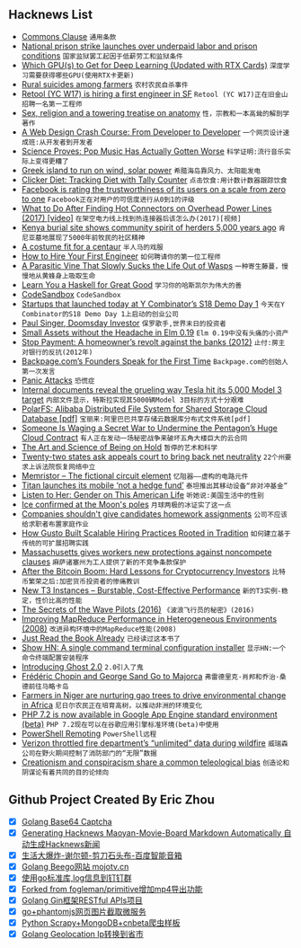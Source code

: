 ## Hacknews List


- [Commons Clause](https://redislabs.com/community/commons-clause/)  `通用条款`
- [National prison strike launches over underpaid labor and prison conditions](https://slate.com/news-and-politics/2018/08/national-prison-strike-launches-over-underpaid-labor-and-prison-conditions.html)  `国家监狱罢工起因于低薪劳工和监狱条件`
- [Which GPU(s) to Get for Deep Learning (Updated with RTX Cards)](http://timdettmers.com/2018/08/21/which-gpu-for-deep-learning/)  `深度学习需要获得哪些GPU(使用RTX卡更新)`
- [Rural suicides among farmers](https://www.cnn.com/2018/08/21/health/rural-suicides-among-farmers/index.html)  `农村农民自杀事件`
- [Retool (YC W17) is hiring a first engineer in SF](item?id=17814939)  `Retool (YC W17)正在旧金山招聘一名第一工程师`
- [Sex, religion and a towering treatise on anatomy](https://www.nature.com/articles/d41586-018-05941-0)  `性，宗教和一本高耸的解剖学著作`
- [A Web Design Crash Course: From Developer to Developer](https://zen-of-programming.com/design)  `一个网页设计速成班:从开发者到开发者`
- [Science Proves: Pop Music Has Actually Gotten Worse](https://www.smithsonianmag.com/smart-news/science-proves-pop-music-has-actually-gotten-worse-8173368/?no-ist)  `科学证明:流行音乐实际上变得更糟了`
- [Greek island to run on wind, solar power](https://techxplore.com/news/2018-08-renewable-resort-greek-island-solar.html)  `希腊海岛靠风力、太阳能发电`
- [Clicker Diet: Tracking Diet with Tally Counter](https://clickerdiet.com/)  `点击饮食:用计数计数器跟踪饮食`
- [Facebook is rating the trustworthiness of its users on a scale from zero to one](https://www.washingtonpost.com/technology/2018/08/21/facebook-is-rating-trustworthiness-its-users-scale-zero-one/)  `Facebook正在对用户的可信度进行从0到1的评级`
- [What to Do After Finding Hot Connectors on Overhead Power Lines (2017) [video]](https://www.youtube.com/watch?v=piQpLL5nD18)  `在架空电力线上找到热连接器后该怎么办(2017)[视频]`
- [Kenya burial site shows community spirit of herders 5,000 years ago](https://www.theguardian.com/science/2018/aug/20/kenya-burial-site-shows-community-spirit-of-herders-5000-years-ago)  `肯尼亚墓地展现了5000年前牧民的社区精神`
- [A costume fit for a centaur](http://blogs.bl.uk/digitisedmanuscripts/2018/08/a-costume-fit-for-a-centaur.html)  `半人马的戏服`
- [How to Hire Your First Engineer](https://blog.ycombinator.com/how-to-hire-your-first-engineer/)  `如何聘请你的第一位工程师`
- [A Parasitic Vine That Slowly Sucks the Life Out of Wasps](https://www.theatlantic.com/science/archive/2018/08/parasite-vine-wasp-tumor/567823/?single_page=true)  `一种寄生藤蔓，慢慢地从黄蜂身上吸取生命`
- [Learn You a Haskell for Great Good](http://learnyouahaskell.com/)  `学习你的哈斯凯尔为伟大的善`
- [CodeSandbox](https://codesandbox.io/)  `CodeSandbox`
- [Startups that launched today at Y Combinator’s S18 Demo Day 1](https://techcrunch.com/2018/08/20/here-are-the-63-startups-that-launched-today-at-y-combinators-s18-demo-day-1/)  `今天在Y Combinator的S18 Demo Day 1上启动的创业公司`
- [Paul Singer, Doomsday Investor](https://www.newyorker.com/magazine/2018/08/27/paul-singer-doomsday-investor)  `保罗歌手,世界末日的投资者`
- [Small Assets without the Headache in Elm 0.19](https://elm-lang.org/blog/small-assets-without-the-headache)  `Elm 0.19中没有头痛的小资产`
- [Stop Payment: A homeowner’s revolt against the banks (2012)](https://harpers.org/archive/2012/01/stop-payment-a-homeowners-revolt-against-the-banks/)  `止付:房主对银行的反抗(2012年)`
- [Backpage.com’s Founders Speak for the First Time](https://reason.com/archives/2018/08/21/backpage-founders-larkin-and-lacey-speak)  `Backpage.com的创始人第一次发言`
- [Panic Attacks](https://avc.com/2018/08/panic-attacks/)  `恐慌症`
- [Internal documents reveal the grueling way Tesla hit its 5,000 Model 3 target](https://www.thisisinsider.com/tesla-hit-model-3-target-by-reworking-thousands-of-cars-2018-8)  `内部文件显示，特斯拉实现其5000辆Model 3目标的方式十分艰难`
- [PolarFS: Alibaba Distributed File System for Shared Storage Cloud Database [pdf]](http://www.vldb.org/pvldb/vol11/p1849-cao.pdf)  `宝丽来:阿里巴巴共享存储云数据库分布式文件系统[pdf]`
- [Someone Is Waging a Secret War to Undermine the Pentagon’s Huge Cloud Contract](https://www.defenseone.com/technology/2018/08/someone-waging-secret-war-undermine-pentagons-huge-cloud-contract/150685/)  `有人正在发动一场秘密战争来破坏五角大楼巨大的云合同`
- [The Art and Science of Being on Hold](http://www.bbc.com/capital/story/20180817-the-art-and-science-of-being-on-hold)  `暂停的艺术和科学`
- [Twenty-two states ask appeals court to bring back net neutrality](https://techcrunch.com/2018/08/21/twenty-two-states-ask-appeals-court-to-bring-back-net-neutrality/)  `22个州要求上诉法院恢复网络中立`
- [Memristor – The fictional circuit element](https://arxiv.org/abs/1808.05982)  `忆阻器——虚构的电路元件`
- [Titan launches its mobile ‘not a hedge fund’](https://techcrunch.com/2018/08/20/titan-invest/)  `泰坦推出其移动设备“非对冲基金”`
- [Listen to Her: Gender on This American Life](https://pudding.cool/2017/09/this-american-life/)  `听她说:美国生活中的性别`
- [Ice confirmed at the Moon&#39;s poles](https://phys.org/news/2018-08-ice-moon-poles.amp)  `月球两极的冰证实了这一点`
- [Companies shouldn&#39;t give candidates homework assignments](http://www.gayle.com/blog/2013/09/18/companies-who-give-candidates-homework-assignments-knock-it-off)  `公司不应该给求职者布置家庭作业`
- [How Gusto Built Scalable Hiring Practices Rooted in Tradition](http://firstround.com/review/how-gusto-built-scalable-hiring-practices-rooted-in-tradition/)  `如何建立基于传统的可扩展招聘实践`
- [Massachusetts gives workers new protections against noncompete clauses](https://arstechnica.com/tech-policy/2018/08/massachusetts-gives-workers-new-protections-against-noncompete-clauses/)  `麻萨诸塞州为工人提供了新的不竞争条款保护`
- [After the Bitcoin Boom: Hard Lessons for Cryptocurrency Investors](https://www.nytimes.com/2018/08/20/technology/cryptocurrency-investor-losses.html)  `比特币繁荣之后:加密货币投资者的惨痛教训`
- [New T3 Instances – Burstable, Cost-Effective Performance](https://aws.amazon.com/blogs/aws/new-t3-instances-burstable-cost-effective-performance/)  `新的T3实例-稳定，性价比高的性能`
- [The Secrets of the Wave Pilots (2016)](https://www.nytimes.com/2016/03/20/magazine/the-secrets-of-the-wave-pilots.html)  `《波浪飞行员的秘密》(2016)`
- [Improving MapReduce Performance in Heterogeneous Environments (2008)](https://www.usenix.org/legacy/event/osdi08/tech/full_papers/zaharia/zaharia_html/index.html)  `改进异构环境中的MapReduce性能(2008)`
- [Just Read the Book Already](https://slate.com/culture/2018/08/reader-come-home-by-maryanne-wolf-reviewed.html)  `已经读过这本书了`
- [Show HN: A single command terminal configuration installer](https://noobs-term.com)  `显示HN:一个命令终端配置安装程序`
- [Introducing Ghost 2.0](https://blog.ghost.org/2-0/)  `2.0引入了鬼`
- [Frédéric Chopin and George Sand Go to Majorca](https://www.laphamsquarterly.org/roundtable/there-are-no-pianos-be-had-here)  `弗雷德里克·肖邦和乔治·桑德前往马略卡岛`
- [Farmers in Niger are nurturing gao trees to drive environmental change in Africa](https://www.theguardian.com/world/2018/aug/16/regreening-niger-how-magical-gaos-transformed-land)  `尼日尔农民正在培育高树，以推动非洲的环境变化`
- [PHP 7.2 is now available in Google App Engine standard environment (beta)](https://cloud.google.com/appengine/docs/standard/php7/)  `PHP 7.2现在可以在谷歌应用引擎标准环境(beta)中使用`
- [PowerShell Remoting](https://www.sconstantinou.com/powershell-remoting/)  `PowerShell远程`
- [Verizon throttled fire department’s “unlimited” data during wildfire](https://arstechnica.com/tech-policy/2018/08/verizon-throttled-fire-departments-unlimited-data-during-calif-wildfire/)  `威瑞森公司在野火期间控制了消防部门的“无限”数据`
- [Creationism and conspiracism share a common teleological bias](https://www.cell.com/current-biology/fulltext/S0960-9822(18)30863-7)  `创造论和阴谋论有着共同的目的论倾向`

## Github Project Created By Eric Zhou

- [x] [Golang Base64 Captcha](https://github.com/mojocn/base64Captcha)
- [x] [Generating Hacknews Maoyan-Movie-Board Markdown Automatically 自动生成Hacknews新闻](https://github.com/dejavuzhou/md-genie)
- [x] [生活大爆炸-谢尔顿-剪刀石头布-百度智能音箱](https://github.com/mojocn/dueros-bang-game)
- [x] [Golang Beego网站 mojotv.cn](https://github.com/mojocn/www.mojotv.cn)
- [x] [使用go标准库,log信息到钉钉群](https://github.com/mojocn/dooger)
- [x] [Forked from fogleman/primitive增加mp4导出功能](https://github.com/mojocn/primitive)
- [x] [Golang Gin框架RESTful APIs项目](https://github.com/JJJJJJJerk/ezier-golang-web-api-framework)
- [x] [go+phantomjs网页图片截取微服务](https://github.com/mojocn/screen_shot)
- [x] [Python Scrapy+MongoDB+cnbeta爬虫样板](https://github.com/mojocn/scrapy_mongodb_boilerplate_cnbeta)
- [x] [Golang Geolocation Ip转换到省市](https://github.com/mojocn/ip2location)